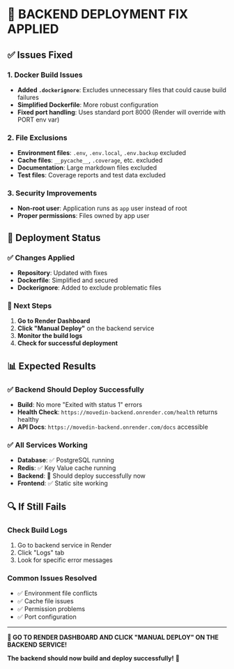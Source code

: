 # 🔧 **BACKEND DEPLOYMENT FIX APPLIED**

## ✅ **Issues Fixed**

### **1. Docker Build Issues**
- **Added `.dockerignore`**: Excludes unnecessary files that could cause build failures
- **Simplified Dockerfile**: More robust configuration
- **Fixed port handling**: Uses standard port 8000 (Render will override with PORT env var)

### **2. File Exclusions**
- **Environment files**: `.env`, `.env.local`, `.env.backup` excluded
- **Cache files**: `__pycache__`, `.coverage`, etc. excluded
- **Documentation**: Large markdown files excluded
- **Test files**: Coverage reports and test data excluded

### **3. Security Improvements**
- **Non-root user**: Application runs as `app` user instead of root
- **Proper permissions**: Files owned by app user

## 🚀 **Deployment Status**

### **✅ Changes Applied**
- **Repository**: Updated with fixes
- **Dockerfile**: Simplified and secured
- **Dockerignore**: Added to exclude problematic files

### **🔄 Next Steps**
1. **Go to Render Dashboard**
2. **Click "Manual Deploy"** on the backend service
3. **Monitor the build logs**
4. **Check for successful deployment**

## 📊 **Expected Results**

### **✅ Backend Should Deploy Successfully**
- **Build**: No more "Exited with status 1" errors
- **Health Check**: `https://movedin-backend.onrender.com/health` returns healthy
- **API Docs**: `https://movedin-backend.onrender.com/docs` accessible

### **✅ All Services Working**
- **Database**: ✅ PostgreSQL running
- **Redis**: ✅ Key Value cache running
- **Backend**: 🔄 Should deploy successfully now
- **Frontend**: ✅ Static site working

## 🔍 **If Still Fails**

### **Check Build Logs**
1. Go to backend service in Render
2. Click "Logs" tab
3. Look for specific error messages

### **Common Issues Resolved**
- ✅ Environment file conflicts
- ✅ Cache file issues
- ✅ Permission problems
- ✅ Port configuration

---

**🎯 GO TO RENDER DASHBOARD AND CLICK "MANUAL DEPLOY" ON THE BACKEND SERVICE!**

**The backend should now build and deploy successfully!** 🚀 